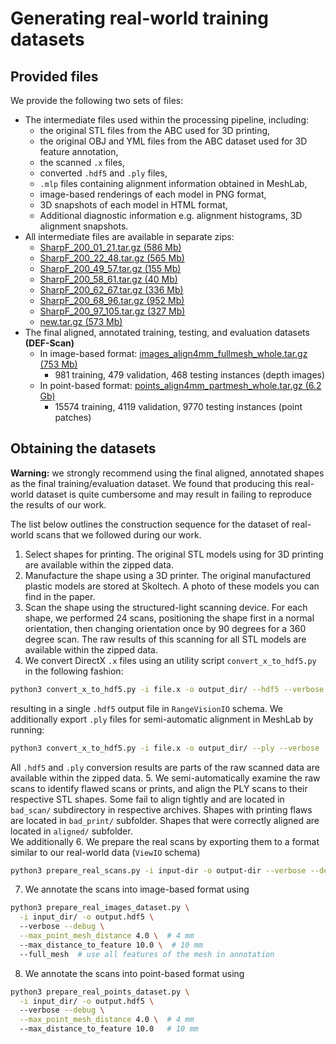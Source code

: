 # Generating real-world training datasets

## Provided files

We provide the following two sets of files:
 * The intermediate files used within the processing pipeline, including: 
   * the original STL files from the ABC used for 3D printing,
   * the original OBJ and YML files from the ABC dataset used
   for 3D feature annotation,
   * the scanned `.x` files,
   * converted `.hdf5` and `.ply` files,
   * `.mlp` files containing alignment information
     obtained in MeshLab,
   * image-based renderings of each model in PNG format,
   * 3D snapshots of each model in HTML format,
   * Additional diagnostic information e.g. alignment
     histograms, 3D alignment snapshots.
 * All intermediate files are available in separate zips:
   * [SharpF_200_01_21.tar.gz (586 Mb)](https://www.dropbox.com/s/6ffru67tq6ldy5p/SharpF_200_01_21.tar.gz?dl=0)
   * [SharpF_200_22_48.tar.gz (565 Mb)](https://www.dropbox.com/s/polm0nlvc6ucqbw/SharpF_200_22_48.tar.gz?dl=0)
   * [SharpF_200_49_57.tar.gz (155 Mb)](https://www.dropbox.com/s/w110sjgs9zcu7z0/SharpF_200_49_57.tar.gz?dl=0)
   * [SharpF_200_58_61.tar.gz (40 Mb)](https://www.dropbox.com/s/nio0vymnoezfwqg/SharpF_200_58_61.tar.gz?dl=0)
   * [SharpF_200_62_67.tar.gz (336 Mb)](https://www.dropbox.com/s/kd3nw1yiggv16u2/SharpF_200_62_67.tar.gz?dl=0)
   * [SharpF_200_68_96.tar.gz (952 Mb)](https://www.dropbox.com/s/eromr6i9h4d3cih/SharpF_200_68_96.tar.gz?dl=0)
   * [SharpF_200_97_105.tar.gz (327 Mb)](https://www.dropbox.com/s/v0yn7y07swfarrd/SharpF_200_97_105.tar.gz?dl=0)
   * [new.tar.gz (573 Mb)](https://www.dropbox.com/s/3pnvi3tgtk2ta9c/new.tar.gz?dl=0)
 * The final aligned, annotated training, testing, and evaluation datasets **(DEF-Scan)**
   * In image-based format: [images_align4mm_fullmesh_whole.tar.gz (753 Mb)](https://www.dropbox.com/s/5k2swrpb0vhqv15/images_align4mm_fullmesh_whole.tar.gz?dl=0)
      * 981 training, 479 validation, 468 testing instances (depth images)
   * In point-based format: [points_align4mm_partmesh_whole.tar.gz (6.2 Gb)](https://www.dropbox.com/s/ej7qzmh2153birb/points_align4mm_partmesh_whole.tar.gz?dl=0)
      * 15574 training, 4119 validation, 9770 testing instances (point patches) 

## Obtaining the datasets

**Warning:** we strongly recommend using the final aligned,
annotated shapes as the final training/evaluation dataset. 
We found that producing this real-world dataset is quite
cumbersome and may result in failing to reproduce the results
of our work. 

The list below outlines the construction sequence for the dataset
of real-world scans that we followed during our work.

 1. Select shapes for printing. The original STL models
using for 3D printing are available within the zipped data. 
 2. Manufacture the shape using a 3D printer. The original 
manufactured plastic models are stored at Skoltech. 
A photo of these models you can find in the paper.
 3. Scan the shape using the structured-light scanning device. 
For each shape, we performed 24 scans, positioning the shape
first in a normal orientation, then changing orientation once
by 90 degrees for a 360 degree scan. 
The raw results of this scanning for all STL models are 
available within the zipped data. 
 4. We convert DirectX `.x` files using an utility script 
`convert_x_to_hdf5.py` in the following fashion: 
```bash
python3 convert_x_to_hdf5.py -i file.x -o output_dir/ --hdf5 --verbose 
```
resulting in a single `.hdf5` output file in `RangeVisionIO` 
schema. 
We additionally export `.ply` files for semi-automatic 
alignment in MeshLab by running:
```bash
python3 convert_x_to_hdf5.py -i file.x -o output_dir/ --ply --verbose 
```
All `.hdf5` and `.ply` conversion results are parts 
of the raw scanned data are available within the zipped data. 
 5. We semi-automatically examine the raw scans to identify
flawed scans or prints, and align the PLY scans to their respective STL 
shapes. Some fail to align tightly and are located in `bad_scan/`
subdirectory in respective archives. Shapes with printing flaws
are located in `bad_print/` subfolder. Shapes that were correctly 
aligned are located in `aligned/` subfolder.  
We additionally 
 6. We prepare the real scans by exporting them to a format 
similar to our real-world data (`ViewIO` schema) 
```bash
python3 prepare_real_scans.py -i input-dir -o output-dir --verbose --debug 
```
 7. We annotate the scans into image-based format using 
```bash
python3 prepare_real_images_dataset.py \
  -i input_dir/ -o output.hdf5 \ 
  --verbose --debug \
  --max_point_mesh_distance 4.0 \  # 4 mm
  --max_distance_to_feature 10.0 \  # 10 mm
  --full_mesh  # use all features of the mesh in annotation
```
 8. We annotate the scans into point-based format using 
```bash
python3 prepare_real_points_dataset.py \
  -i input_dir/ -o output.hdf5 \ 
  --verbose --debug \
  --max_point_mesh_distance 4.0 \  # 4 mm
  --max_distance_to_feature 10.0   # 10 mm
```
